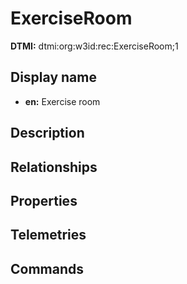 # ExerciseRoom
**DTMI:** dtmi:org:w3id:rec:ExerciseRoom;1
## Display name
- **en:** Exercise room
## Description
## Relationships
## Properties
## Telemetries
## Commands
